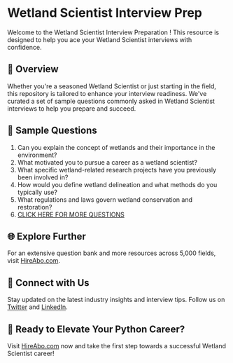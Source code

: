 # Wetland Scientist Interview Prep

Welcome to the Wetland Scientist Interview Preparation ! This resource is designed to help you ace your Wetland Scientist interviews with confidence.

## 🚀 Overview

Whether you're a seasoned Wetland Scientist or just starting in the field, this repository is tailored to enhance your interview readiness. We've curated a set of sample questions commonly asked in Wetland Scientist interviews to help you prepare and succeed.

## 📝 Sample Questions

1. Can you explain the concept of wetlands and their importance in the environment?
2. What motivated you to pursue a career as a wetland scientist?
3. What specific wetland-related research projects have you previously been involved in?
4. How would you define wetland delineation and what methods do you typically use?
5. What regulations and laws govern wetland conservation and restoration?
6. [CLICK HERE FOR MORE QUESTIONS](https://hireabo.com/job/10_1_45/Wetland%20Scientist)

## 🌐 Explore Further

For an extensive question bank and more resources across 5,000 fields, visit [HireAbo.com](https://www.hireabo.com).

## 📱 Connect with Us

Stay updated on the latest industry insights and interview tips. Follow us on [Twitter](https://twitter.com/hireabo) and [LinkedIn](https://www.linkedin.com/in/hire-abo-3609972a8/).

## 🚀 Ready to Elevate Your Python Career?

Visit [HireAbo.com](https://www.hireabo.com) now and take the first step towards a successful Wetland Scientist career!